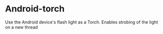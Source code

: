 # Android-torch
Use the Android device's flash light as a Torch. Enables strobing of the light on a new thread
